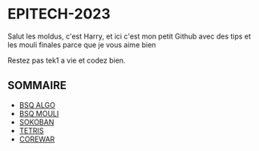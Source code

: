 # EPITECH-2023

Salut les moldus, c'est Harry, et ici c'est mon petit Github avec des tips et les mouli finales parce que je vous aime bien

Restez pas tek1 a vie et codez bien.

## SOMMAIRE

* [BSQ ALGO](https://github.com/Adaiki/EPITECH-2023/blob/master/BSQ.md)
* [BSQ MOULI](TBD)
* [SOKOBAN](https://github.com/Adaiki/EPITECH-2023/blob/master/sokoban.md)
* [TETRIS](https://github.com/Adaiki/EPITECH-2023/blob/master/tetris.md)
* [COREWAR](https://github.com/Adaiki/EPITECH-2023/blob/master/corewar.md)


